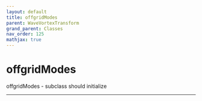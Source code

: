 ```yaml
---
layout: default
title: offgridModes
parent: WaveVortexTransform
grand_parent: Classes
nav_order: 125
mathjax: true
---
```


#  offgridModes

offgridModes -  subclass should initialize


---

